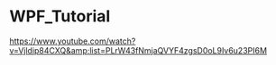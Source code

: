 # WPF_Tutorial
https://www.youtube.com/watch?v=Vjldip84CXQ&amp;list=PLrW43fNmjaQVYF4zgsD0oL9Iv6u23PI6M
